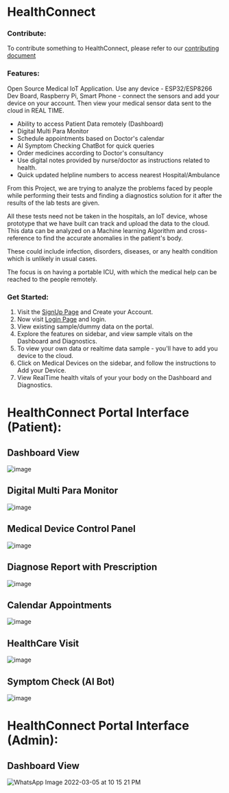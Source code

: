 # HealthConnect 

### Contribute:

To contribute something to HealthConnect, please refer to our [contributing document](CONTRIBUTING.md)

### Features:

Open Source Medical IoT Application. Use any device - ESP32/ESP8266 Dev Board, Raspberry Pi, Smart Phone - connect the sensors and add your device on your account. Then view your medical sensor data sent to the cloud in REAL TIME.

- Ability to access Patient Data remotely (Dashboard)
- Digital Multi Para Monitor
- Schedule appointments based on Doctor's calendar
- AI Symptom Checking ChatBot for quick queries
- Order medicines according to Doctor's consultancy
- Use digital notes provided by nurse/doctor as instructions related to health.
- Quick updated helpline numbers to access nearest Hospital/Ambulance


From this Project, we are trying to analyze the problems faced by people while performing their tests and finding a diagnostics solution for it after the results of the lab tests are given.  

All these tests need not be taken in the hospitals, an IoT device, whose prototype that we have built can track and upload the data to the cloud. This data can be analyzed on a  Machine learning Algorithm and cross-reference to find the accurate anomalies in the patient's body. 

These could include infection, disorders, diseases, or any health condition which is unlikely in usual cases.

The focus is on having a portable ICU, with which the medical help can be reached to the people remotely.


### Get Started:

1. Visit the [SignUp Page](https://healthconnect.pages.dev/signup/) and Create your Account.
2. Now visit [Login Page](https://healthconnect.pages.dev/login/) and login.
3. View existing sample/dummy data on the portal.
4. Explore the features on sidebar, and view sample vitals on the Dashboard and Diagnostics.
5. To view your own data or realtime data sample - you'll have to add you device to the cloud.
6. Click on Medical Devices on the sidebar, and follow the instructions to Add your Device.
7. View RealTime health vitals of your your body on the Dashboard and Diagnostics.

# HealthConnect Portal Interface (Patient):

## Dashboard View

![image](https://user-images.githubusercontent.com/52236719/194998000-6d70b422-4115-4ea1-a1c4-90f933b8bd98.png)

## Digital Multi Para Monitor

![image](https://user-images.githubusercontent.com/52236719/194998194-bbda1b51-7e75-4249-8162-9b890c158909.png)

## Medical Device Control Panel

![image](https://user-images.githubusercontent.com/52236719/194998311-62afe521-d4c9-4925-ac68-f3307b99eefc.png)

## Diagnose Report with Prescription

![image](https://user-images.githubusercontent.com/52236719/194998453-55eaacd9-f49d-4118-9e25-a9e1cdb3c29a.png)

## Calendar Appointments

![image](https://user-images.githubusercontent.com/52236719/195002553-671556c7-8356-4171-a17f-c664e1bdc890.png)


## HealthCare Visit

![image](https://user-images.githubusercontent.com/52236719/195002734-a241ce00-8950-4499-b062-f71f43fa6143.png)


## Symptom Check (AI Bot)

![image](https://user-images.githubusercontent.com/52236719/195002811-1cc831d2-71eb-4b9a-9d66-dc68e19050b8.png)


# HealthConnect Portal Interface (Admin):

## Dashboard View

![WhatsApp Image 2022-03-05 at 10 15 21 PM](https://user-images.githubusercontent.com/72246796/158068457-18fbe041-2c3e-42a6-afa8-697ec7262d09.jpeg)
